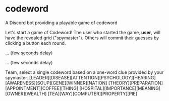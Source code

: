 # codeword
A Discord bot providing a playable game of codeword

Let's start a game of Codeword!  The user who started the game, **user**, will have the revealed grid ("spymaster").  Others will commit their guesses by clicking a button each round.

 ... (few seconds delay)

<!-- Spymaster, give a one-word clue for your team to select a codeword.
[LEADER][DISEASE][ATTENTION][PSYCHOLOGY][HEARING]
[AWARENESS][SOUP][GENE][WINNER][NATION]
[THEORY][PREPARATION][APPOINTMENT][COFFEE][THING]
[HOSPITAL][IMPORTANCE][MEANING][OWNER][WEALTH]
[TEA][WAY][COMPUTER][PROPERTY][PIE] -->

... (few seconds delay)

Team, select a single codeword based on a one-word clue provided by your spymaster.
[LEADER][DISEASE][ATTENTION][PSYCHOLOGY][HEARING]
[AWARENESS][SOUP][GENE][WINNER][NATION]
[THEORY][PREPARATION][APPOINTMENT][COFFEE][THING]
[HOSPITAL][IMPORTANCE][MEANING][OWNER][WEALTH]
[TEA][WAY][COMPUTER][PROPERTY][PIE]

